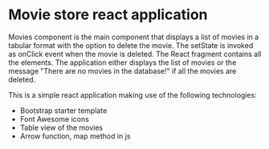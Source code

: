 # Movie store react application

Movies component is the main component that displays a list of movies in a tabular format with the option to delete the movie. The setState is invoked as onClick event when the movie is deleted. The React fragment contains all the elements. The application either displays the list of movies or the message "There are no movies in the database!" if all the movies are deleted.

This is a simple react application making use of the following technologies:

<ul>
    <li>Bootstrap starter template</li>
    <li>Font Awesome icons</li>
    <li>Table view of the movies</li>
    <li>Arrow function, map method in js</li>
</ul>
